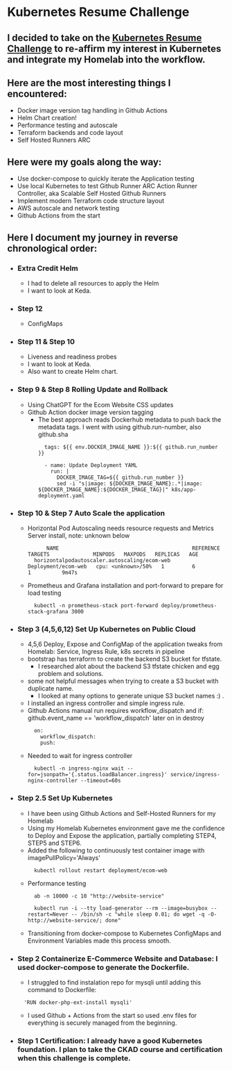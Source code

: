 # Kubernetes Resume Challenge

## I decided to take on the [Kubernetes Resume Challenge](https://cloudresumechallenge.dev/docs/extensions/kubernetes-challenge/) to re-affirm my interest in Kubernetes and integrate my Homelab into the workflow.

## Here are the most interesting things I encountered:
- Docker image version tag handling in Github Actions
- Helm Chart creation!
- Performance testing and autoscale
- Terraform backends and code layout
- Self Hosted Runners ARC

## Here were my goals along the way:
- Use docker-compose to quickly iterate the Application testing
- Use local Kubernetes to test Github Runner ARC Action Runner Controller, aka Scalable Self Hosted Github Runners
- Implement modern Terraform code structure layout
- AWS autoscale and network testing
- Github Actions from the start

## Here I document my journey in reverse chronological order:

- ### Extra Credit Helm
  - I had to delete all resources to apply the Helm
  - I want to look at Keda.

- ### Step 12
  - ConfigMaps

- ### Step 11 & Step 10
  - Liveness and readiness probes
  - I want to look at Keda.
  - Also want to create Helm chart.

- ### Step 9 & Step 8 Rolling Update and Rollback
  - Using ChatGPT for the Ecom Website CSS updates
  - Github Action docker image version tagging
    - The best approach reads Dockerhub metadata to push back the metadata tags.  I went with using github.run-number, also github.sha
      ```
        tags: ${{ env.DOCKER_IMAGE_NAME }}:${{ github.run_number }}
      ```
      ```
        - name: Update Deployment YAML
          run: |
            DOCKER_IMAGE_TAG=${{ github.run_number }}
            sed -i "s|image: ${DOCKER_IMAGE_NAME}:.*|image: ${DOCKER_IMAGE_NAME}:${DOCKER_IMAGE_TAG}|" k8s/app-deployment.yaml
      ```

- ### Step 10 & Step 7 Auto Scale the application
  - Horizontal Pod Autoscaling needs resource requests and Metrics Server install, note: unknown below
    ```
          NAME                                           REFERENCE             TARGETS              MINPODS   MAXPODS   REPLICAS   AGE
      horizontalpodautoscaler.autoscaling/ecom-web   Deployment/ecom-web   cpu: <unknown>/50%   1         6         1          9m47s
    ```
  - Prometheus and Grafana installation and port-forward to prepare for load testing
    ```
      kubectl -n prometheus-stack port-forward deploy/prometheus-stack-grafana 3000
    ```

- ### Step 3 (4,5,6,12) Set Up Kubernetes on Public Cloud
  - 4,5,6 Deploy, Expose and ConfigMap of the application tweaks from Homelab: Service, Ingress Rule, k8s secrets in pipeline
  - bootstrap has terraform to create the backend S3 bucket for tfstate.
    - I researched alot about the backend S3 tfstate chicken and egg problem and solutions.
  - some not helpful messages when trying to create a S3 bucket with duplicate name.
    - I looked at many options to generate unique S3 bucket names :) .
  - I installed an ingress controller and simple ingress rule.
  - Github Actions manual run requires workflow_dispatch and if: github.event_name == 'workflow_dispatch' later on in destroy
    ```
      on:
        workflow_dispatch:
        push:
    ```
  - Needed to wait for ingress controller
    ```
      kubectl -n ingress-nginx wait --for=jsonpath='{.status.loadBalancer.ingress}' service/ingress-nginx-controller --timeout=60s
    ```

- ### Step 2.5 Set Up Kubernetes
  - I have been using Github Actions and Self-Hosted Runners for my Homelab
  - Using my Homelab Kubernetes environment gave me the confidence to Deploy and Expose the application, partially completing STEP4, STEP5 and STEP6.
  - Added the following to continuously test container image with imagePullPolicy='Always'
    ```
      kubectl rollout restart deployment/ecom-web
    ```
  - Performance testing
    ```
      ab -n 10000 -c 10 "http://website-service"
      
      kubectl run -i --tty load-generator --rm --image=busybox --restart=Never -- /bin/sh -c "while sleep 0.01; do wget -q -O- http://website-service/; done"
    ```
  - Transitioning from docker-compose to Kubernetes ConfigMaps and Environment Variables made this process smooth.

- ### Step 2 Containerize E-Commerce Website and Database: I used docker-compose to generate the Dockerfile.
  - I struggled to find instalation repo for mysqli until adding this command to Dockerfile:
  ```
    'RUN docker-php-ext-install mysqli'
  ```
  - I used Github + Actions from the start so used .env files for everything is securely managed from the beginning.

- ### Step 1 Certification: I already have a good Kubernetes foundation.  I plan to take the CKAD course and certification when this challenge is complete.
